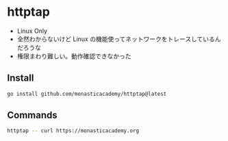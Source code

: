 # httptap

- Linux Only
- 全然わからないけど Linux の機能使ってネットワークをトレースしているんだろうな
- 権限まわり難しい。動作確認できなかった

## Install
```bash
go install github.com/monasticacademy/httptap@latest
```

## Commands
```bash
httptap -- curl https://monasticacademy.org
```
